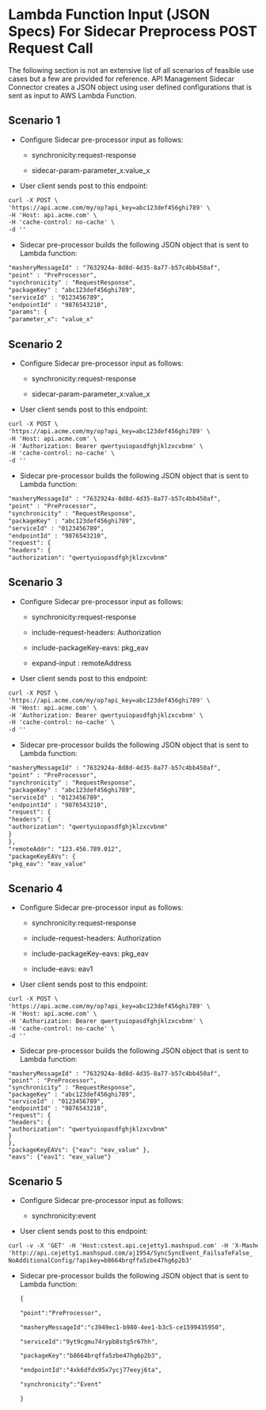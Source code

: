 ﻿---
sidebar_position: 5
---

# Lambda Function Input (JSON Specs) For Sidecar Preprocess POST Request Call

<head>
  <meta name="guidename" content="API Management"/>
  <meta name="context" content="GUID-05bcd3b1-3076-43e5-b044-d370fa31adff"/>
</head>

The following section is not an extensive list of all scenarios of feasible use cases but a few are provided for reference. API Management Sidecar Connector creates a JSON object using user defined configurations that is sent as input to AWS Lambda Function. 

## Scenario 1

- Configure Sidecar pre-processor input as follows: 

  - synchronicity:request-response 

  - sidecar-param-parameter\_x:value\_x 

- User client sends post to this endpoint: 

```xml
curl -X POST \
'https://api.acme.com/my/op?api_key=abc123def456ghi789' \
-H 'Host: api.acme.com' \
-H 'cache-control: no-cache' \
-d ''
```

- Sidecar pre-processor builds the following JSON object that is sent to Lambda function: 

```xml
"masheryMessageId" : "7632924a-8d8d-4d35-8a77-b57c4bb450af",
"point" : "PreProcessor",
"synchronicity" : "RequestResponse",
"packageKey" : "abc123def456ghi789",
"serviceId" : "0123456789",
"endpointId" : "9876543210",
"params": {
"parameter_x": "value_x"
```

## Scenario 2

- Configure Sidecar pre-processor input as follows: 

  - synchronicity:request-response 

  - sidecar-param-parameter\_x:value\_x 

- User client sends post to this endpoint: 

```xml
curl -X POST \
'https://api.acme.com/my/op?api_key=abc123def456ghi789' \
-H 'Host: api.acme.com' \
-H 'Authorization: Bearer qwertyuiopasdfghjklzxcvbnm' \
-H 'cache-control: no-cache' \
-d ''
```

- Sidecar pre-processor builds the following JSON object that is sent to Lambda function: 

```xml
"masheryMessageId" : "7632924a-8d8d-4d35-8a77-b57c4bb450af",
"point" : "PreProcessor",
"synchronicity" : "RequestResponse",
"packageKey" : "abc123def456ghi789",
"serviceId" : "0123456789",
"endpointId" : "9876543210",
"request": {
"headers": {
"authorization": "qwertyuiopasdfghjklzxcvbnm"
```

## Scenario 3

- Configure Sidecar pre-processor input as follows: 

  - synchronicity:request-response 

  - include-request-headers: Authorization 

  - include-packageKey-eavs: pkg\_eav 

  - expand-input : remoteAddress 

- User client sends post to this endpoint: 

```xml
curl -X POST \
'https://api.acme.com/my/op?api_key=abc123def456ghi789' \
-H 'Host: api.acme.com' \
-H 'Authorization: Bearer qwertyuiopasdfghjklzxcvbnm' \
-H 'cache-control: no-cache' \
-d ''
```

- Sidecar pre-processor builds the following JSON object that is sent to Lambda function: 

```xml
"masheryMessageId" : "7632924a-8d8d-4d35-8a77-b57c4bb450af",
"point" : "PreProcessor",
"synchronicity" : "RequestResponse",
"packageKey" : "abc123def456ghi789",
"serviceId" : "0123456789",
"endpointId" : "9876543210",
"request": {
"headers": {
"authorization": "qwertyuiopasdfghjklzxcvbnm"
}
},
"remoteAddr": "123.456.789.012",
"packageKeyEAVs": {
"pkg_eav": "eav_value"
```

## Scenario 4

- Configure Sidecar pre-processor input as follows: 

  - synchronicity:request-response 

  - include-request-headers: Authorization 

  - include-packageKey-eavs: pkg\_eav 

  - include-eavs: eav1 

- User client sends post to this endpoint: 

```xml
curl -X POST \
'https://api.acme.com/my/op?api_key=abc123def456ghi789' \
-H 'Host: api.acme.com' \
-H 'Authorization: Bearer qwertyuiopasdfghjklzxcvbnm' \
-H 'cache-control: no-cache' \
-d ''
```

- Sidecar pre-processor builds the following JSON object that is sent to Lambda function: 

```
"masheryMessageId" : "7632924a-8d8d-4d35-8a77-b57c4bb450af",
"point" : "PreProcessor",
"synchronicity" : "RequestResponse",
"packageKey" : "abc123def456ghi789",
"serviceId" : "0123456789",
"endpointId" : "9876543210",
"request": {
"headers": {
"authorization": "qwertyuiopasdfghjklzxcvbnm"
}
},
"packageKeyEAVs": {"eav": "eav_value" },
"eavs": {"eav1": "eav_value"}
```

## Scenario 5

- Configure Sidecar pre-processor input as follows: 

  - synchronicity:event 

- User client sends post to this endpoint: 

```xml
curl -v -X 'GET' -H 'Host:cstest.api.cejetty1.mashspud.com' -H 'X-MasheryDebug:59fwcppy7fxhs7en23na5tyd'
'http://api.cejetty1.mashspud.com/aj1954/SyncSyncEvent_FailsafeFalse_
NoAdditionalConfig/?apikey=b8664brqffa5zbe47hg6p2b3'
```

- Sidecar pre-processor builds the following JSON object that is sent to Lambda function: 

  ```xml
  {

  "point":"PreProcessor",

  "masheryMessageId":"c3949ec1-b980-4ee1-b3c5-ce1599435950",

  "serviceId":"9yt9cgmu74rypb8stg5r67hh",

  "packageKey":"b8664brqffa5zbe47hg6p2b3",

  "endpointId":"4xk6dfdx95x7ycj77eeyj6ta",

  "synchronicity":"Event"

  }
  ``````
